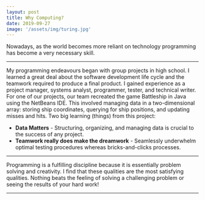 ```yaml
---
layout: post
title: Why Computing?
date: 2019-09-27
image: '/assets/img/turing.jpg'
---
```

Nowadays, as the world becomes more reliant on technology programming has become a very necessary skill.

---

My programming endeavours began with group projects in high school. I learned a great deal about the software development life cycle and the teamwork required to produce a final product. I gained experience as a project manager, systems analyst, programmer, tester, and technical writer. For one of our projects, our team recreated the game Battleship in Java using the NetBeans IDE. This involved managing data in a two-dimensional array: storing ship coordinates, querying for ship positions, and updating misses and hits.
Two big learning (things) from this project:
* **Data Matters** - Structuring, organizing, and managing data is crucial to the success of any project.
* **Teamwork really does make the dreamwork** - Seamlessly underwhelm optimal testing procedures whereas bricks-and-clicks processes.

---

Programming is a fulfilling discipline because it is essentially problem solving and creativity. I find that these qualities are the most satisfying qualities. Nothing beats the feeling of solving a challenging problem or seeing the results of your hard work!

---

